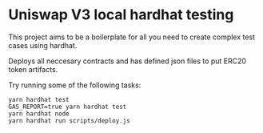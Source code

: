 # Uniswap V3 local hardhat testing

This project aims to be a boilerplate for all you need to create complex test cases using hardhat.

Deploys all neccesary contracts and has defined json files to put ERC20 token artifacts.

Try running some of the following tasks:

```shell
yarn hardhat test
GAS_REPORT=true yarn hardhat test
yarn hardhat node
yarn hardhat run scripts/deploy.js
```

